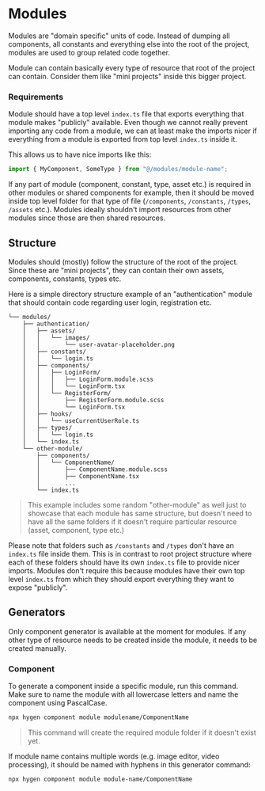 # Modules

Modules are "domain specific" units of code. Instead of dumping all components, all constants and everything else into the root of the project, modules are used to group related code together.

Module can contain basically every type of resource that root of the project can contain. Consider them like "mini projects" inside this bigger project.

### Requirements

Module should have a top level `index.ts` file that exports everything that module makes "publicly" available. Even though we cannot really prevent importing any code from a module, we can at least make the imports nicer if everything from a module is exported from top level `index.ts` inside it.

This allows us to have nice imports like this:

```ts
import { MyComponent, SomeType } from "@/modules/module-name";
```

If any part of module (component, constant, type, asset etc.) is required in other modules or shared components for example, then it should be moved inside top level folder for that type of file (`/components`, `/constants`, `/types`, `/assets` etc.). Modules ideally shouldn't import resources from other modules since those are then shared resources.

## Structure

Modules should (mostly) follow the structure of the root of the project. Since these are "mini projects", they can contain their own assets, components, constants, types etc.

Here is a simple directory structure example of an "authentication" module that should contain code regarding user login, registration etc.

```
└── modules/
    ├── authentication/
    │   ├── assets/
    │   │   └── images/
    │   │       └── user-avatar-placeholder.png
    │   ├── constants/
    │   │   └── login.ts
    │   ├── components/
    │   │   ├── LoginForm/
    │   │   │   ├── LoginForm.module.scss
    │   │   │   └── LoginForm.tsx
    │   │   └── RegisterForm/
    │   │       ├── RegisterForm.module.scss
    │   │       └── LoginForm.tsx
    │   ├── hooks/
    │   │   └── useCurrentUserRole.ts
    │   ├── types/
    │   │   └── login.ts
    │   └── index.ts
    └── other-module/
        ├── components/
        │   └── ComponentName/
        │       ├── ComponentName.module.scss
        │       ├── ComponentName.tsx
        │       ...
        └── index.ts
```

> This example includes some random "other-module" as well just to showcase that each module has same structure, but doesn't need to have all the same folders if it doesn't require particular resource (asset, component, type etc.)

Please note that folders such as `/constants` and `/types` don't have an `index.ts` file inside them. This is in contrast to root project structure where each of these folders should have its own `index.ts` file to provide nicer imports. Modules don't require this because modules have their own top level `index.ts` from which they should export everything they want to expose "publicly".

## Generators

Only component generator is available at the moment for modules. If any other type of resource needs to be created inside the module, it needs to be created manually.

### Component

To generate a component inside a specific module, run this command. Make sure to name the module with all lowercase letters and name the component using PascalCase.

```bash
npx hygen component module modulename/ComponentName
```

> This command will create the required module folder if it doesn't exist yet.

If module name contains multiple words (e.g. image editor, video processing), it should be named with hyphens in this generator command:

```bash
npx hygen component module module-name/ComponentName
```
